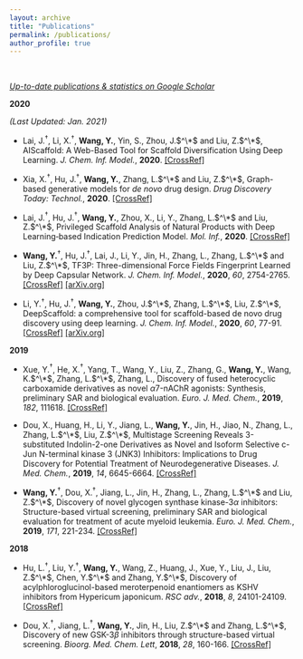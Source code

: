 ```yaml
---
layout: archive
title: "Publications"
permalink: /publications/
author_profile: true
---
```

<br>

*[Up-to-date publications & statistics on Google Scholar](https://scholar.google.com/citations?user=XoubmdkAAAAJ&hl=en)*

**2020**

*(Last Updated: Jan. 2021)*

- Lai, J.$^\dagger$, Li, X.$^\dagger$, **Wang, Y.**, Yin, S., Zhou, J.$^\*$ and Liu, Z.$^\*$, AIScaffold: A Web-Based Tool for Scaffold Diversification Using Deep Learning. *J. Chem. Inf. Model.*, **2020**. [\[CrossRef\]](https://doi.org/10.1021/acs.jcim.0c00867) 

- Xia, X.$^\dagger$, Hu, J.$^\dagger$, **Wang, Y.**, Zhang, L.$^\*$ and Liu, Z.$^\*$, Graph-based generative models for *de novo* drug design. *Drug Discovery Today: Technol.*, **2020**. [\[CrossRef\]](https://doi.org/10.1016/j.ddtec.2020.11.004) 

- Lai, J.$^\dagger$, Hu, J.$^\dagger$, **Wang, Y.**, Zhou, X., Li, Y., Zhang, L.$^\*$ and Liu, Z.$^\*$, Privileged Scaffold Analysis of Natural Products with Deep Learning‐based Indication Prediction Model. *Mol. Inf.*, **2020**. [\[CrossRef\]](https://doi.org/10.1002/minf.202000057)

- **Wang, Y.**$^\dagger$, Hu, J.$^\dagger$, Lai, J., Li, Y., Jin, H., Zhang, L., Zhang, L.$^\*$ and Liu, Z.$^\*$, TF3P: Three-dimensional Force Fields Fingerprint Learned by Deep Capsular Network. *J. Chem. Inf. Model.*, **2020**, *60*, 2754-2765. [\[CrossRef\]](https://doi.org/10.1021/acs.jcim.0c00005) [\[arXiv.org\]](https://arxiv.org/abs/1912.11430)
  
- Li, Y.$^\dagger$, Hu, J.$^\dagger$, **Wang, Y.**, Zhou, J.$^\*$, Zhang, L.$^\*$, Liu, Z.$^\*$, DeepScaffold: a comprehensive tool for scaffold-based de novo drug discovery using deep learning. *J. Chem. Inf. Model.*, **2020**, *60*, 77-91. [\[CrossRef\]](https://doi.org/10.1021/acs.jcim.9b00727) [\[arXiv.org\]](https://arxiv.org/abs/1908.07209)

**2019**

- Xue, Y.$^\dagger$, He, X.$^\dagger$, Yang, T., Wang, Y., Liu, Z., Zhang, G., **Wang, Y.**, Wang, K.$^\*$, Zhang, L.$^\*$, Zhang, L., Discovery of fused heterocyclic carboxamide derivatives as novel $\alpha$7-nAChR agonists: Synthesis, preliminary SAR and biological evaluation. *Euro. J. Med. Chem.*, **2019**, *182*, 111618. [\[CrossRef\]](https://doi.org/10.1016/j.ejmech.2019.111618)
  
- Dou, X., Huang, H., Li, Y., Jiang, L., **Wang, Y.**, Jin, H., Jiao, N., Zhang, L., Zhang, L.$^\*$, Liu, Z.$^\*$, Multistage Screening Reveals 3-substituted Indolin-2-one Derivatives as Novel and Isoform Selective c-Jun N-terminal kinase 3 (JNK3) Inhibitors: Implications to Drug Discovery for Potential Treatment of Neurodegenerative Diseases. *J. Med. Chem.*, **2019**, *14*, 6645-6664. [\[CrossRef\]](https://doi.org/10.1021/acs.jmedchem.9b00537)

- **Wang, Y.**$^\dagger$, Dou, X.$^\dagger$, Jiang, L., Jin, H., Zhang, L., Zhang, L.$^\*$ and Liu, Z.$^\*$, Discovery of novel glycogen synthase kinase-3$\alpha$ inhibitors: Structure-based virtual screening, preliminary SAR and biological evaluation for treatment of acute myeloid leukemia. *Euro. J. Med. Chem.*, **2019**, *171*, 221-234. [\[CrossRef\]](https://doi.org/10.1016/j.ejmech.2019.03.039)

**2018**

- Hu, L.$^\dagger$, Liu, Y.$^\dagger$, **Wang, Y.**, Wang, Z., Huang, J., Xue, Y., Liu, J., Liu, Z.$^\*$, Chen, Y.$^\*$ and Zhang, Y.$^\*$, Discovery of acylphloroglucinol-based meroterpenoid enantiomers as KSHV inhibitors from Hypericum japonicum. *RSC adv.*, **2018**, *8*, 24101-24109. [\[CrossRef\]](https://doi.org/10.1039/C8RA04073G)

- Dou, X.$^\dagger$, Jiang, L.$^\dagger$, **Wang, Y.**, Jin, H., Liu, Z.$^\*$ and Zhang, L.$^\*$, Discovery of new GSK-3$\beta$ inhibitors through structure-based virtual screening. *Bioorg. Med. Chem. Lett*, **2018**, *28*, 160-166. [\[CrossRef\]](https://doi.org/10.1016/j.bmcl.2017.11.036)

